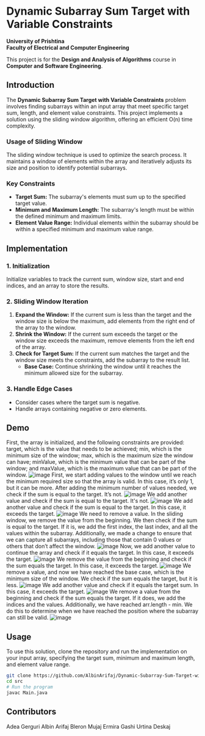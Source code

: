 # Dynamic Subarray Sum Target with Variable Constraints
**University of Prishtina**  
**Faculty of Electrical and Computer Engineering**  

This project is for the **Design and Analysis of Algorithms** course in **Computer and Software Engineering**.

## Introduction

The **Dynamic Subarray Sum Target with Variable Constraints** problem involves finding subarrays within an input array that meet specific target sum, length, and element value constraints. This project implements a solution using the sliding window algorithm, offering an efficient O(n) time complexity.

### Usage of Sliding Window

The sliding window technique is used to optimize the search process. It maintains a window of elements within the array and iteratively adjusts its size and position to identify potential subarrays.

### Key Constraints 
- **Target Sum:** The subarray's elements must sum up to the specified target value.
- **Minimum and Maximum Length:** The subarray's length must be within the defined minimum and maximum limits.
- **Element Value Range:** Individual elements within the subarray should be within a specified minimum and maximum value range.

## Implementation

### 1. Initialization
Initialize variables to track the current sum, window size, start and end indices, and an array to store the results.

### 2. Sliding Window Iteration

1. **Expand the Window:** If the current sum is less than the target and the window size is below the maximum, add elements from the right end of the array to the window.
2. **Shrink the Window:** If the current sum exceeds the target or the window size exceeds the maximum, remove elements from the left end of the array.
3. **Check for Target Sum:** If the current sum matches the target and the window size meets the constraints, add the subarray to the result list.  
    - **Base Case:** Continue shrinking the window until it reaches the minimum allowed size for the subarray.

### 3. Handle Edge Cases
- Consider cases where the target sum is negative.
- Handle arrays containing negative or zero elements.

## Demo

First, the array is initialized, and the following constraints are provided:
target, which is the value that needs to be achieved;
min, which is the minimum size of the window; max, which is the maximum size the window can have; minValue, which is the minimum value that can be part of the window; and maxValue, which is the maximum value that can be part of the window. 
![image](https://github.com/user-attachments/assets/dd756861-d70a-49ae-a5d3-ca3800cc9ab8)
First, we start adding values to the window until we reach the minimum required size so that the array is valid. In this case, it’s only 1, but it can be more.
After adding the minimum number of values needed, we check if the sum is equal to the target. It’s not. 
![image](https://github.com/user-attachments/assets/4b632695-fb72-493d-a3b5-6fe0ba2ac6a4)
We add another value and check if the sum is equal to the target. It's not. 
![image](https://github.com/user-attachments/assets/f3fae797-945a-44ab-ba2b-45b29c81632b)
We add another value and check if the sum is equal to the target. In this case, it exceeds the target.
![image](https://github.com/user-attachments/assets/86582ae0-ade3-4eba-9632-af63a4f75de0)
We need to remove a value. In the sliding window, we remove the value from the beginning. We then check if the sum is equal to the target. If it is, we add the first index, the last index, and all the values within the subarray. Additionally, we made a change to ensure that we can capture all subarrays, including those that contain 0 values or others that don’t affect the window.
![image](https://github.com/user-attachments/assets/aec69df9-059b-4cf6-ae1a-61ddb8e80c22)
Now, we add another value to continue the array and check if it equals the target. In this case, it exceeds the target. 
![image](https://github.com/user-attachments/assets/3e26d47c-7a93-4e84-a727-4f6744265106)
We remove the value from the beginning and check if the sum equals the target. In this case, it exceeds the target. 
![image](https://github.com/user-attachments/assets/de2450c2-1400-42be-a2eb-77f60bd9bd13)
We remove a value, and now we have reached the base case, which is the minimum size of the window. We check if the sum equals the target, but it is less. 
![image](https://github.com/user-attachments/assets/1cadce96-8a9f-4b81-9d8d-d4994d1eba9e)
We add another value and check if it equals the target sum. In this case, it exceeds the target. 
![image](https://github.com/user-attachments/assets/3abc87a5-c2e3-4ccf-bed6-d8a6160d6a8c)
We remove a value from the beginning and check if the sum equals the target. If it does, we add the indices and the values. Additionally, we have reached arr.length - min. We do this to determine when we have reached the position where the subarray can still be valid. 
![image](https://github.com/user-attachments/assets/cf9714f7-b74f-4d2b-99c3-5bb08ffe6042)




## Usage


To use this solution, clone the repository and run the implementation on your input array, specifying the target sum, minimum and maximum length, and element value range.

```bash
git clone https://github.com/AlbinArifaj/Dynamic-Subarray-Sum-Target-with-Variable-Constraints
cd src
# Run the program
javac Main.java
```

## Contributors
Adea Gerguri
Albin Arifaj
Bleron Mujaj
Ermira Gashi
Urtina Deskaj

